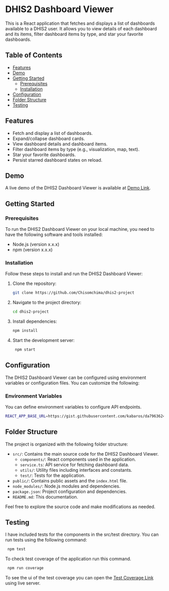 # DHIS2 Dashboard Viewer

This is a React application that fetches and displays a list of dashboards available to a DHIS2 user. It allows you to view details of each dashboard and its items, filter dashboard items by type, and star your favorite dashboards.

## Table of Contents

- [Features](#features)
- [Demo](#demo)
- [Getting Started](#getting-started)
  - [Prerequisites](#prerequisites)
  - [Installation](#installation)
- [Configuration](#configuration)
- [Folder Structure](#folder-structure)
- [Testing](#testing)

## Features

- Fetch and display a list of dashboards.
- Expand/collapse dashboard cards.
- View dashboard details and dashboard items.
- Filter dashboard items by type (e.g., visualization, map, text).
- Star your favorite dashboards.
- Persist starred dashboard states on reload.

## Demo

A live demo of the DHIS2 Dashboard Viewer is available at [Demo Link](https://6548d5f2f8dab403ac10bfd6--eloquent-mandazi-57f8f2.netlify.app/).

## Getting Started

### Prerequisites

To run the DHIS2 Dashboard Viewer on your local machine, you need to have the following software and tools installed:

- Node.js (version x.x.x)
- npm (version x.x.x)

### Installation

Follow these steps to install and run the DHIS2 Dashboard Viewer:

1. Clone the repository:

   ```bash
   git clone https://github.com/Chisomchima/dhis2-project

   ```

2. Navigate to the project directory:

   ```bash
   cd dhis2-project

   ```

3. Install dependencies:

   ```bash
   npm install
   ```

4. Start the development server:

   ```bash
    npm start
   ```

## Configuration

The DHIS2 Dashboard Viewer can be configured using environment variables or configuration files. You can customize the following:

### Environment Variables

You can define environment variables to configure API endpoints.

```bash
REACT_APP_BASE_URL=https://gist.githubusercontent.com/kabaros/da79636249e10a7c991a4638205b1726/raw/fa044f54e7a5493b06bb51da40ecc3a9cb4cd3a5
```

## Folder Structure

The project is organized with the following folder structure:

- `src/`: Contains the main source code for the DHIS2 Dashboard Viewer.
  - `components/`: React components used in the application.
  - `service.ts`: API service for fetching dashboard data.
  - `utils/`: Utility files including interfaces and constants.
  - `test/`: Tests for the application.
- `public/`: Contains public assets and the `index.html` file.
- `node_modules/`: Node.js modules and dependencies.
- `package.json`: Project configuration and dependencies.
- `README.md`: This documentation.

Feel free to explore the source code and make modifications as needed.

## Testing

I have included tests for the components in the src/test directory. You can run tests using the following command:

```bash
 npm test

```

To check test coverage of the application run this command.

```bash
 npm run coverage

```

To see the ui of the test coverage you can open the [Test Coverage Link](http://127.0.0.1:5500/coverage/lcov-report/index.html) using live server.
